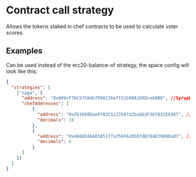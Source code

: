 # Contract call strategy

Allows the tokens staked in chef contracts to be used to calculate voter scores.

## Examples

Can be used instead of the erc20-balance-of strategy, the space config will look like this:

```JSON
{
  "strategies": [
    ["naga", {
      "address": "0x009cF7bC57584b7998236eff51b98A168DceA9B0", //SyrupBar
      "chefAddresses": [
          {
            "address": "0xFb1088Dae0f03C5123587d2babb3F307831E6367", //SmartChef
            "decimals": 18
          },
          {
            "address": "0x4086D46A650517fa756F620507dB704D3900Da07", //PancakeVoterProxy
            "decimals": 6
          }
      ]
    }]
  ]
}
```
